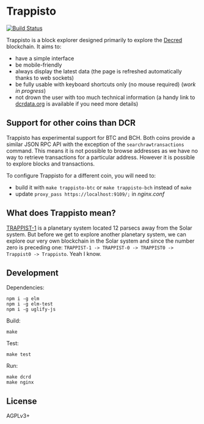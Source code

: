 # Trappisto

[![Build Status](https://gitlab.com/infertux/trappisto/badges/master/build.svg)](https://gitlab.com/infertux/trappisto/commits/master)

Trappisto is a block explorer designed primarily to explore the
[Decred](https://www.decred.org) blockchain. It aims to:

- have a simple interface
- be mobile-friendly
- always display the latest data
  (the page is refreshed automatically thanks to
  web sockets)
- be fully usable with keyboard shortcuts only (no mouse required)
  (_work in progress_)
- not drown the user with too much technical information
  (a handy link to [dcrdata.org](https://explorer.dcrdata.org)
  is available if you need more details)

## Support for other coins than DCR

Trappisto has experimental support for BTC and BCH. Both coins provide a
similar JSON RPC API with the exception of the `searchrawtransactions` command.
This means it is not possible to browse addresses as we have no way to retrieve
transactions for a particular address. However it is possible to explore blocks
and transactions.

To configure Trappisto for a different coin, you will need to:

- build it with `make trappisto-btc` or `make trappisto-bch` instead of `make`
- update `proxy_pass https://localhost:9109/;` in _nginx.conf_

## What does Trappisto mean?

[TRAPPIST-1](http://www.trappist.one/#about) is a planetary system located 12
parsecs away from the Solar system. But before we get to explore another
planetary system, we can explore our very own blockchain in the Solar system
and since the number zero is preceding one:
`TRAPPIST-1 -> TRAPPIST-0 -> TRAPPIST0 -> Trappist0 -> Trappisto`.
Yeah I know.

## Development

Dependencies:

```
npm i -g elm
npm i -g elm-test
npm i -g uglify-js
```

Build:

```
make
```

Test:

```
make test
```

Run:

```
make dcrd
make nginx
```

## License

AGPLv3+
